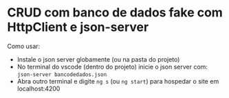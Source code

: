 # CRUD com banco de dados fake com HttpClient e json-server

Como usar:

- Instale o json server globamente (ou na pasta do projeto)
- No terminal do vscode (dentro do projeto) inicie o json server com: `json-server bancodedados.json`
- Abra outro terminal e digite `ng s` (ou `ng start`) para hospedar o site em localhost:4200
